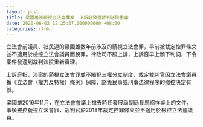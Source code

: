 ```yaml
---
layout: post
title: 梁國雄涉藐視立法會罪案　上訴庭發還裁判法院重審
date: 2020-06-02 12:25:07.000000000 +08:00
categories: rthk
---
```


立法會前議員、社民連的梁國雄數年前涉及的藐視立法會罪，早前被裁定控罪條文並不適用於檢控立法會議員而脫罪，律政司不服上訴，上訴庭早上頒下判詞，下令案件發還到裁判法院重新審理。

上訴庭指，涉案的藐視立法會罪並不觸犯三權分立制度，裁定裁判官因立法會議員獲《立法會（權力及特權）條例》保障，豁免民事或刑事法律程序的撤控决定有誤。

梁國雄2016年11月，在立法會會議上搶去時任發展局副局長馬紹祥桌上的文件，事後被控藐視立法會罪，裁判官於2018年裁定控罪條文並不適用於檢控立法會議員。
